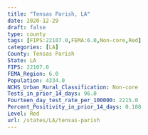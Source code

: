 ```yaml
---
title: "Tensas Parish, LA"
date: 2020-12-29
draft: false
type: county
tags: [FIPS:22107.0,FEMA:6.0,Non-core,Red]
categories: [LA]
County: Tensas Parish
State: LA
FIPS: 22107.0
FEMA_Region: 6.0
Population: 4334.0
NCHS_Urban_Rural_Classification: Non-core
Tests_in_prior_14_days: 96.0
Fourteen_day_test_rate_per_100000: 2215.0
Percent_Positivity_in_prior_14_days: 0.188
Level: Red
url: /states/LA/tensas-parish
---
```



